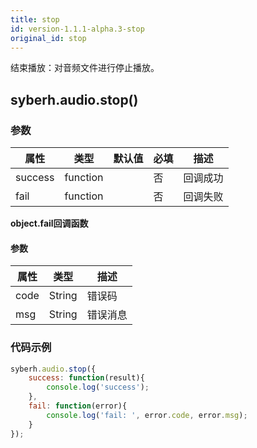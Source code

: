 ```yaml
---
title: stop
id: version-1.1.1-alpha.3-stop
original_id: stop
---
```



结束播放：对音频文件进行停止播放。


## syberh.audio.stop()
### **参数**
| 属性     | 类型   | 默认值  |  必填 | 描述                         |
| ---------- | ------- | -------- | ---------------- | ----------------------------------|
| success | function |        | 否       | 回调成功                    |
| fail   | function |        | 否       | 回调失败                    |

**object.fail回调函数**
#### 参数
| 属性 | 类型   | 描述     |
| ---- | ------ | -------- |
| code | String | 错误码   |
| msg  | String | 错误消息 |



### **代码示例**
``` javascript
syberh.audio.stop({
	success: function(result){
		console.log('success');
	},
	fail: function(error){
		console.log('fail: ', error.code, error.msg);
	}
});
```